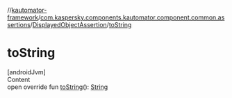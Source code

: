//[kautomator-framework](../../index.md)/[com.kaspersky.components.kautomator.component.common.assertions](../index.md)/[DisplayedObjectAssertion](index.md)/[toString](to-string.md)



# toString  
[androidJvm]  
Content  
open override fun [toString](to-string.md)(): [String](https://kotlinlang.org/api/latest/jvm/stdlib/kotlin/-string/index.html)  




